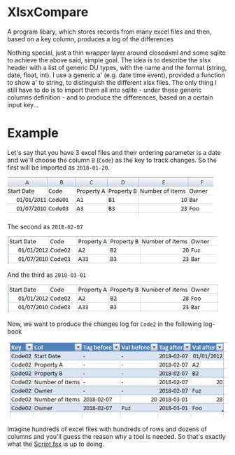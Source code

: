 # XlsxCompare

A program libary, which stores records from many excel files and then, based on a key column, produces a log of the differences

Nothing special, just a thin wrapper layer around closedxml and some sqlite to achieve the above said, simple goal. 
The idea is to describe the xlsx header with a list of generic DU types, with the name and the format (string, date, float, int). 
I use a generic a' (e.g. date time event), provided a function to show a' to string, to distinguish the different xlsx files. 
The only thing I still have to do is to import them all into sqlite - under these generic columns definition - 
and to produce the differences, based on a certain input key... 

# Example

Let's say that you have 3 excel files and their ordering parameter is a date 
and we'll choose the column `B` (`Code`) as the key to track changes.
So the first will be imported as `2018-01-20`.

![img1](images/example01.JPG)

The second as `2018-02-07`

![img2](images/example02.JPG)

And the third as `2018-03-01`

![img3](images/example03.JPG)

Now, we want to produce the changes log for `Code2` in the following log-book

![img3](images/logbook.JPG)

Imagine hundreds of excel files with hundreds of rows and dozens of columns and you'll guess the reason why a tool is needed.
So that's exactly what the [Script.fsx](Script.fsx) is up to doing. 


